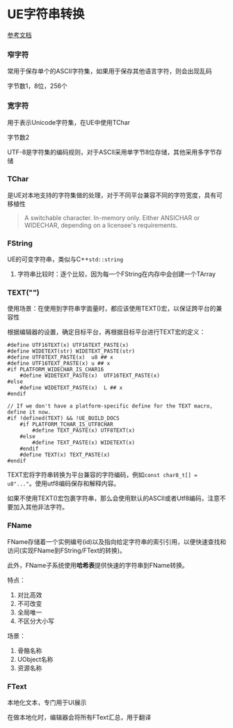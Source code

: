 # UE字符串转换

[参考文档](https://dev.epicgames.com/documentation/zh-cn/unreal-engine/string-handling-in-unreal-engine)

### 窄字符

常用于保存单个的ASCII字符集，如果用于保存其他语言字符，则会出现乱码

字节数1，8位，256个

### 宽字符

用于表示Unicode字符集，在UE中使用TChar

字节数2

UTF-8是字符集的编码规则，对于ASCII采用单字节8位存储，其他采用多字节存储

### TChar

是UE对本地支持的字符集做的处理，对于不同平台兼容不同的字符宽度，具有可移植性

> A switchable character. In-memory only. Either ANSICHAR or WIDECHAR, depending on a licensee's requirements.

### FString

UE的可变字符串，类似与C++``std::string``

1. 字符串比较时：逐个比较，因为每一个FString在内存中会创建一个TArray<TChar>

### TEXT("")

使用场景：在使用到字符串字面量时，都应该使用TEXT()宏，以保证跨平台的兼容性

根据编辑器的设置，确定目标平台，再根据目标平台进行TEXT宏的定义：
```
#define UTF16TEXT(x) UTF16TEXT_PASTE(x)
#define WIDETEXT(str) WIDETEXT_PASTE(str)
#define UTF8TEXT_PASTE(x)  u8 ## x
#define UTF16TEXT_PASTE(x) u ## x
#if PLATFORM_WIDECHAR_IS_CHAR16
	#define WIDETEXT_PASTE(x)  UTF16TEXT_PASTE(x)
#else
	#define WIDETEXT_PASTE(x)  L ## x
#endif

// If we don't have a platform-specific define for the TEXT macro, define it now.
#if !defined(TEXT) && !UE_BUILD_DOCS
	#if PLATFORM_TCHAR_IS_UTF8CHAR
		#define TEXT_PASTE(x) UTF8TEXT(x)
	#else
		#define TEXT_PASTE(x) WIDETEXT(x)
	#endif
	#define TEXT(x) TEXT_PASTE(x)
#endif
```

TEXT宏将字符串转换为平台兼容的字符编码，例如``const char8_t[] = u8"..."``。使用utf8编码保存和解释内容。

如果不使用TEXT()宏包裹字符串，那么会使用默认的ASCII或者Utf8编码，注意不要加入其他非法字符。

### FName

FName存储着一个实例编号(id)以及指向给定字符串的索引引用，以便快速查找和访问(实现FName到FString/FText的转换)。

此外，FName子系统使用**哈希表**提供快速的字符串到FName转换。

特点：
1. 对比高效
2. 不可改变
3. 全局唯一
4. 不区分大小写

场景：
1. 骨骼名称
2. UObject名称
3. 资源名称

### FText

本地化文本，专门用于UI展示

在做本地化时，编辑器会将所有FText汇总，用于翻译
